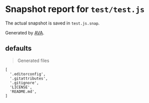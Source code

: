 # Snapshot report for `test/test.js`

The actual snapshot is saved in `test.js.snap`.

Generated by [AVA](https://ava.li).

## defaults

> Generated files

    [
      '.editorconfig',
      '.gitattributes',
      '.gitignore',
      'LICENSE',
      'README.md',
    ]
